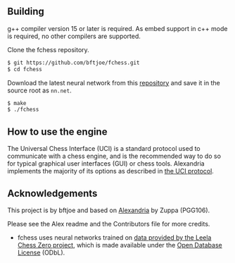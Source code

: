 ## Building
 
 g++ compiler version 15 or later is required. As embed support in c++ mode is required, no other compilers are supported.
 
 Clone the fchess repository.
```bash
$ git https://github.com/bftjoe/fchess.git
$ cd fchess
```
Download the latest neural network from this [repository](https://github.com/PGG106/Alexandria-networks/releases) and save it in the source root as `nn.net`.
```bash
$ make
$ ./fchess
```
 ## How to use the engine

The Universal Chess Interface (UCI) is a standard protocol used to communicate with
a chess engine, and is the recommended way to do so for typical graphical user interfaces
(GUI) or chess tools. Alexandria implements the majority of its options as described
in [the UCI protocol](https://www.shredderchess.com/download/div/uci.zip).

## Acknowledgements

This project is by bftjoe and based on [Alexandria](https://github.com/PGG106/Alexandria/tree/master) by Zuppa (PGG106). 

Please see the Alex readme and the Contributors file for more credits.

* fchess uses neural networks trained on [data provided by the Leela Chess Zero
project](https://storage.lczero.org/files/training_data), which is made available under the [Open Database License](https://opendatacommons.org/licenses/odbl/odbl-10.txt) (ODbL).
